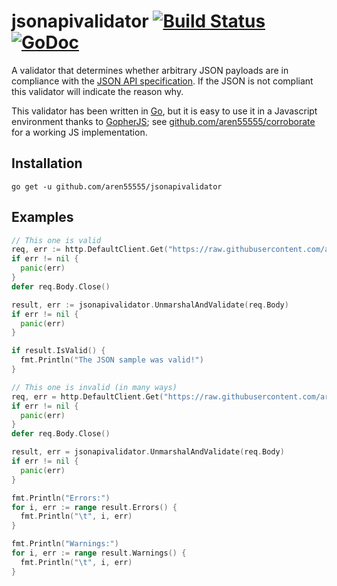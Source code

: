 # jsonapivalidator [![Build Status](https://travis-ci.org/aren55555/jsonapivalidator.svg?branch=master)](https://travis-ci.org/aren55555/jsonapivalidator) [![GoDoc](https://godoc.org/github.com/aren55555/jsonapivalidator?status.svg)](http://godoc.org/github.com/aren55555/jsonapivalidator)

A validator that determines whether arbitrary JSON payloads are in compliance with the [JSON API specification](http://jsonapi.org/). If the JSON is not compliant this validator will indicate the reason why.

This validator has been written in [Go](https://golang.org/), but it is easy to use it in a Javascript environment thanks to [GopherJS](https://gopherjs.github.io/); see [github.com/aren55555/corroborate](https://github.com/aren55555/corroborate) for a working JS implementation.

## Installation

```
go get -u github.com/aren55555/jsonapivalidator
```

## Examples

```go
// This one is valid
req, err := http.DefaultClient.Get("https://raw.githubusercontent.com/aren55555/jsonapivalidator/master/test/samples/valid/default.json")
if err != nil {
  panic(err)
}
defer req.Body.Close()

result, err := jsonapivalidator.UnmarshalAndValidate(req.Body)
if err != nil {
  panic(err)
}

if result.IsValid() {
  fmt.Println("The JSON sample was valid!")
}

// This one is invalid (in many ways)
req, err = http.DefaultClient.Get("https://raw.githubusercontent.com/aren55555/jsonapivalidator/master/test/samples/invalid/default.json")
if err != nil {
  panic(err)
}
defer req.Body.Close()

result, err = jsonapivalidator.UnmarshalAndValidate(req.Body)
if err != nil {
  panic(err)
}

fmt.Println("Errors:")
for i, err := range result.Errors() {
  fmt.Println("\t", i, err)
}

fmt.Println("Warnings:")
for i, err := range result.Warnings() {
  fmt.Println("\t", i, err)
}
```
